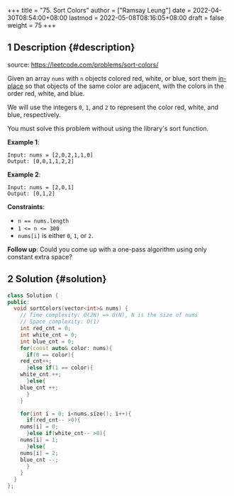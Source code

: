 +++
title = "75. Sort Colors"
author = ["Ramsay Leung"]
date = 2022-04-30T08:54:00+08:00
lastmod = 2022-05-08T08:16:05+08:00
draft = false
weight = 75
+++

## <span class="section-num">1</span> Description {#description}

source: <https://leetcode.com/problems/sort-colors/>

Given an array `nums` with `n` objects colored red, white, or blue, sort them [in-place](https://en.wikipedia.org/wiki/In-place_algorithm) so that objects of the same color are adjacent, with the colors in the order red, white, and blue.

We will use the integers `0`, `1`, and `2` to represent the color red, white, and blue, respectively.

You must solve this problem without using the library's sort function.

**Example 1**:

```text
Input: nums = [2,0,2,1,1,0]
Output: [0,0,1,1,2,2]
```

**Example 2**:

```text
Input: nums = [2,0,1]
Output: [0,1,2]
```

**Constraints**:

-   `n == nums.length`
-   `1 <= n <= 300`
-   `nums[i]` is either `0`, `1`, or `2`.

**Follow up**: Could you come up with a one-pass algorithm using only constant extra space?


## <span class="section-num">2</span> Solution {#solution}

```C++
class Solution {
public:
  void sortColors(vector<int>& nums) {
    // Time complexity: O(2N) => O(N), N is the size of nums
    // Space complexity: O(1)
    int red_cnt = 0;
    int white_cnt = 0;
    int blue_cnt = 0;
    for(const auto& color: nums){
      if(0 == color){
	red_cnt++;
      }else if(1 == color){
	white_cnt ++;
      }else{
	blue_cnt ++;
      }
    }

    for(int i = 0; i<nums.size(); i++){
      if(red_cnt-- >0){
	nums[i] = 0;
      }else if(white_cnt-- >0){
	nums[i] = 1;
      }else{
	nums[i] = 2;
	blue_cnt --;
      }
    }
  }
};
```
